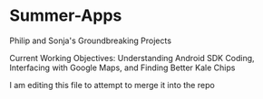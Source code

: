 # Summer-Apps
Philip and Sonja's Groundbreaking Projects 

Current Working Objectives: Understanding Android SDK Coding, Interfacing with Google Maps, and Finding Better Kale Chips

I am editing this file to attempt to merge it into the repo
